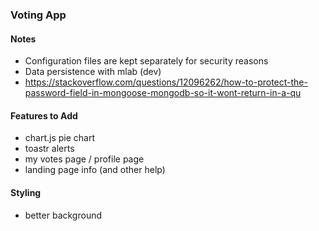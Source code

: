 ### Voting App 

#### Notes 
- Configuration files are kept separately for security reasons
- Data persistence with mlab (dev)
- https://stackoverflow.com/questions/12096262/how-to-protect-the-password-field-in-mongoose-mongodb-so-it-wont-return-in-a-qu


#### Features to Add 

- chart.js pie chart 
- toastr alerts 
- my votes page / profile page
- landing page info (and other help)

#### Styling 
- better background

